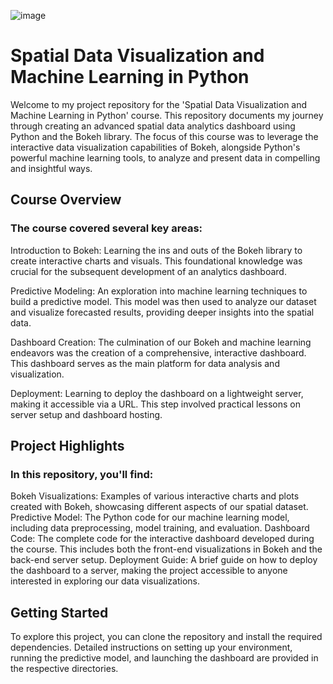 ![image](https://github.com/michele1990/geo-data-dashboard/assets/94236367/e42d0627-c135-4e0f-8db6-4be069923683)


# Spatial Data Visualization and Machine Learning in Python
Welcome to my project repository for the 'Spatial Data Visualization and Machine Learning in Python' course. This repository documents my journey through creating an advanced spatial data analytics dashboard using Python and the Bokeh library. The focus of this course was to leverage the interactive data visualization capabilities of Bokeh, alongside Python's powerful machine learning tools, to analyze and present data in compelling and insightful ways.

## Course Overview
### The course covered several key areas:

Introduction to Bokeh: Learning the ins and outs of the Bokeh library to create interactive charts and visuals. This foundational knowledge was crucial for the subsequent development of an analytics dashboard.

Predictive Modeling: An exploration into machine learning techniques to build a predictive model. This model was then used to analyze our dataset and visualize forecasted results, providing deeper insights into the spatial data.

Dashboard Creation: The culmination of our Bokeh and machine learning endeavors was the creation of a comprehensive, interactive dashboard. This dashboard serves as the main platform for data analysis and visualization.

Deployment: Learning to deploy the dashboard on a lightweight server, making it accessible via a URL. This step involved practical lessons on server setup and dashboard hosting.

## Project Highlights
### In this repository, you'll find:

Bokeh Visualizations: Examples of various interactive charts and plots created with Bokeh, showcasing different aspects of our spatial dataset.
Predictive Model: The Python code for our machine learning model, including data preprocessing, model training, and evaluation.
Dashboard Code: The complete code for the interactive dashboard developed during the course. This includes both the front-end visualizations in Bokeh and the back-end server setup.
Deployment Guide: A brief guide on how to deploy the dashboard to a server, making the project accessible to anyone interested in exploring our data visualizations.

## Getting Started
To explore this project, you can clone the repository and install the required dependencies. Detailed instructions on setting up your environment, running the predictive model, and launching the dashboard are provided in the respective directories.

